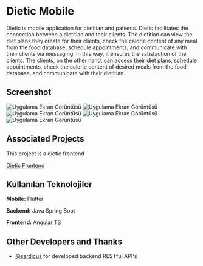 
# Dietic Mobile 

Dietic is mobile application for dietitian and patients. Dietic facilitates the connection between a dietitian and their clients. The dietitian can view the diet plans they create for their clients, check the calorie content of any meal from the food database, schedule appointments, and communicate with their clients via messaging. In this way, it ensures the satisfaction of the clients. The clients, on the other hand, can access their diet plans, schedule appointments, check the calorie content of desired meals from the food database, and communicate with their dietitian.


## Screenshot

![Uygulama Ekran Görüntüsü](https://i.ibb.co/31wJ9Dr/1.png)
![Uygulama Ekran Görüntüsü](https://i.ibb.co/DkRKPrD/2.png)
![Uygulama Ekran Görüntüsü](https://i.ibb.co/3cNtHhJ/3.png)
![Uygulama Ekran Görüntüsü](https://i.ibb.co/j3SNqHB/4.png)
![Uygulama Ekran Görüntüsü](https://i.ibb.co/vmP0QXc/5.png)


  
## Associated Projects


This project is a dietic frontend

[Dietic Frontend](https://github.com/metehangurgentepe/dietic-frontend)

  
## Kullanılan Teknolojiler

**Mobile:** Flutter

**Backend:** Java Spring Boot

**Frontend:** Angular TS
  
## Other Developers and Thanks

- [@sardicus](https://www.github.com/sardicus) for developed backend RESTful API's

  
